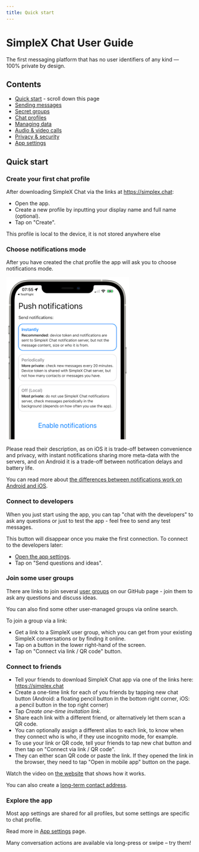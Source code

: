 ```yaml
---
title: Quick start
---
```

# SimpleX Chat User Guide

The first messaging platform that has no user identifiers of any kind — 100% private by design.

## Contents

- [Quick start](#quick-start) - scroll down this page
- [Sending messages](./send-messages.md)
- [Secret groups](./secret-groups.md)
- [Chat profiles](./chat-profiles.md)
- [Managing data](./managing-data.md)
- [Audio & video calls](./audio-video-calls.md)
- [Privacy & security](./privacy-security.md)
- [App settings](./app-settings.md)

## Quick start

### Create your first chat profile

After downloading SimpleX Chat via the links at https://simplex.chat:

- Open the app.
- Create a new profile by inputting your display name and full name (optional).
- Tap on "Create".

This profile is local to the device, it is not stored anywhere else

### Choose notifications mode

After you have created the chat profile the app will ask you to choose notifications mode.

<img src="../../blog/images/20220711-notifications.png" width="330">

Please read their description, as on iOS it is trade-off between convenience and privacy, with instant notifications sharing more meta-data with the servers, and on Android it is a trade-off between notification delays and battery life.

You can read more about [the differences between notifications work on Android and iOS](../../blog/20220404-simplex-chat-instant-notifications.md).

### Connect to developers

When you just start using the app, you can tap "chat with the developers" to ask any questions or just to test the app - feel free to send any test messages.

This button will disappear once you make the first connection. To connect to the developers later:

- [Open the app settings](./app-settings.md#opening-the-app-settings).
- Tap on "Send questions and ideas".

### Join some user groups

There are links to join several [user groups](../../README.md#join-user-groups) on our GitHub page - join them to ask any questions and discuss ideas.

You can also find some other user-managed groups via online search.

To join a group via a link:

- Get a link to a SimpleX user group, which you can get from your existing SimpleX conversations or by finding it online.
- Tap on a button in the lower right-hand of the screen.
- Tap on "Connect via link / QR code" button.

### Connect to friends

- Tell your friends to download SimpleX Chat app via one of the links here: https://simplex.chat
- Create a one-time link for each of you friends by tapping new chat button (Android: a floating pencil button in the bottom right corner, iOS: a pencil button in the top right corner)
- Tap _Create one-time invitation link_.
- Share each link with a different friend, or alternatively let them scan a QR code.
- You can optionally assign a different alias to each link, to know when they connect who is who, if they use incognito mode, for example.
- To use your link or QR code, tell your friends to tap new chat button and then tap on "Connect via link / QR code".
- They can either scan QR code or paste the link. If they opened the link in the browser, they need to tap "Open in mobile app" button on the page.

Watch the video on [the website](https://simplex.chat) that shows how it works.

You can also create a [long-term contact address](./app-settings.md#your-simplex-contact-address).

### Explore the app

Most app settings are shared for all profiles, but some settings are specific to chat profile.

Read more in [App settings](./app-settings.md) page.

Many conversation actions are available via long-press or swipe – try them!
